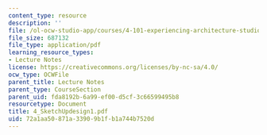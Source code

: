 ```yaml
---
content_type: resource
description: ''
file: /ol-ocw-studio-app/courses/4-101-experiencing-architecture-studio-spring-2003/72a1aa50871a33909b1fb1a744b7520d_4_SketchUpdesign1.pdf
file_size: 687132
file_type: application/pdf
learning_resource_types:
- Lecture Notes
license: https://creativecommons.org/licenses/by-nc-sa/4.0/
ocw_type: OCWFile
parent_title: Lecture Notes
parent_type: CourseSection
parent_uid: fda8192b-6a99-ef00-d5cf-3c66599495b8
resourcetype: Document
title: 4_SketchUpdesign1.pdf
uid: 72a1aa50-871a-3390-9b1f-b1a744b7520d
---
```

